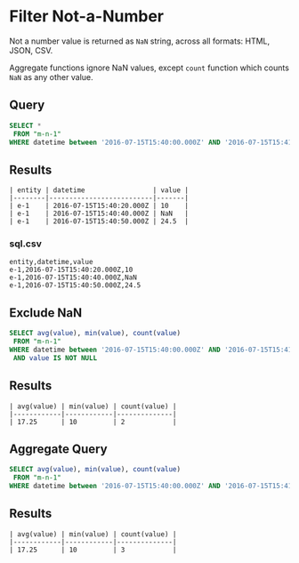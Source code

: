 # Filter Not-a-Number

Not a number value is returned as `NaN` string, across all formats: HTML, JSON, CSV.

Aggregate functions ignore NaN values, except `count` function which counts `NaN` as any other value.  

## Query

```sql
SELECT *
 FROM "m-n-1"
WHERE datetime between '2016-07-15T15:40:00.000Z' AND '2016-07-15T15:41:00.000Z'
```

## Results

```ls
| entity | datetime                 | value | 
|--------|--------------------------|-------| 
| e-1    | 2016-07-15T15:40:20.000Z | 10    | 
| e-1    | 2016-07-15T15:40:40.000Z | NaN   | 
| e-1    | 2016-07-15T15:40:50.000Z | 24.5  | 
```

### sql.csv

```
entity,datetime,value
e-1,2016-07-15T15:40:20.000Z,10
e-1,2016-07-15T15:40:40.000Z,NaN
e-1,2016-07-15T15:40:50.000Z,24.5
```


## Exclude NaN

```sql
SELECT avg(value), min(value), count(value)
 FROM "m-n-1"
WHERE datetime between '2016-07-15T15:40:00.000Z' AND '2016-07-15T15:41:00.000Z'
 AND value IS NOT NULL
```

## Results

```ls
| avg(value) | min(value) | count(value) | 
|------------|------------|--------------| 
| 17.25      | 10         | 2            | 
```

## Aggregate Query

```sql
SELECT avg(value), min(value), count(value)
 FROM "m-n-1"
WHERE datetime between '2016-07-15T15:40:00.000Z' AND '2016-07-15T15:41:00.000Z'
```

## Results

```ls
| avg(value) | min(value) | count(value) | 
|------------|------------|--------------| 
| 17.25      | 10         | 3            | 
```


